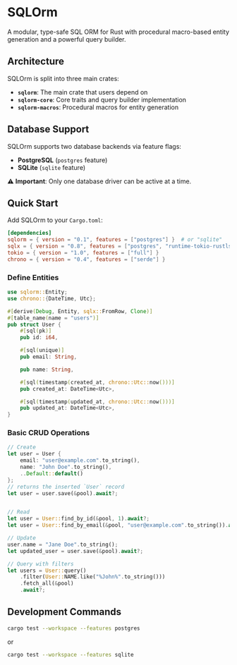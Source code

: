 # SQLOrm

A modular, type-safe SQL ORM for Rust with procedural macro-based entity generation and a powerful query builder.

## Architecture

SQLOrm is split into three main crates:

- **`sqlorm`**: The main crate that users depend on
- **`sqlorm-core`**: Core traits and query builder implementation
- **`sqlorm-macros`**: Procedural macros for entity generation

## Database Support

SQLOrm supports two database backends via feature flags:

- **PostgreSQL** (`postgres` feature)
- **SQLite** (`sqlite` feature)

⚠️ **Important**: Only one database driver can be active at a time.

## Quick Start

Add SQLOrm to your `Cargo.toml`:

```toml
[dependencies]
sqlorm = { version = "0.1", features = ["postgres"] }  # or "sqlite"
sqlx = { version = "0.8", features = ["postgres", "runtime-tokio-rustls", "chrono"] }
tokio = { version = "1.0", features = ["full"] }
chrono = { version = "0.4", features = ["serde"] }
```

### Define Entities

```rust
use sqlorm::Entity;
use chrono::{DateTime, Utc};

#[derive(Debug, Entity, sqlx::FromRow, Clone)]
#[table_name(name = "users")]
pub struct User {
    #[sql(pk)]
    pub id: i64,

    #[sql(unique)]
    pub email: String,

    pub name: String,

    #[sql(timestamp(created_at, chrono::Utc::now()))]
    pub created_at: DateTime<Utc>,

    #[sql(timestamp(updated_at, chrono::Utc::now()))]
    pub updated_at: DateTime<Utc>,
}
```

### Basic CRUD Operations

```rust
// Create
let user = User {
    email: "user@example.com".to_string(),
    name: "John Doe".to_string(),
    ..Default::default()
};
// returns the inserted `User` record
let user = user.save(&pool).await?;


// Read
let user = User::find_by_id(&pool, 1).await?;
let user = User::find_by_email(&pool, "user@example.com".to_string()).await?;

// Update
user.name = "Jane Doe".to_string();
let updated_user = user.save(&pool).await?;

// Query with filters
let users = User::query()
    .filter(User::NAME.like("%John%".to_string()))
    .fetch_all(&pool)
    .await?;
```

## Development Commands

```bash
cargo test --workspace --features postgres
```

or

```bash
cargo test --workspace --features sqlite
```
